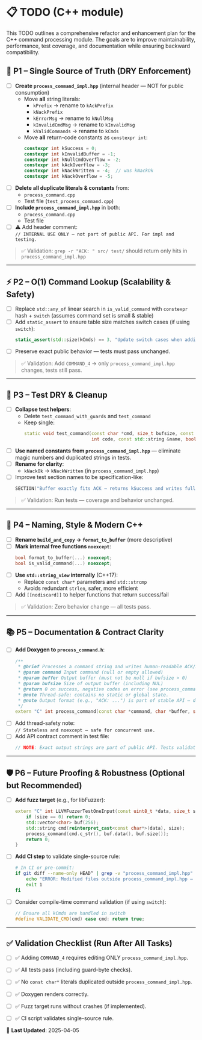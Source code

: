 
# 📋 TODO (C++ module)

This TODO outlines a comprehensive refactor and enhancement plan for the C++ command processing module. The goals are to improve maintainability, performance, test coverage, and documentation while ensuring backward compatibility.

## 🚨 P1 – Single Source of Truth (DRY Enforcement)

- [ ] **Create `process_command_impl.hpp`** (internal header — NOT for public consumption)
  - Move **all** string literals:
    - `kPrefix` → rename to `kAckPrefix`
    - `kNackPrefix`
    - `kErrorMsg` → rename to `kNullMsg`
    - `kInvalidCmdMsg` → rename to `kInvalidMsg`
    - `kValidCommands` → rename to `kCmds`
  - Move **all** return-code constants as `constexpr int`:
    ```cpp
    constexpr int kSuccess = 0;
    constexpr int kInvalidBuffer = -1;
    constexpr int kNullCmdOverflow = -2;
    constexpr int kAckOverflow = -3;
    constexpr int kNackWritten = -4;  // was kNackOk
    constexpr int kNackOverflow = -5;
    ```
- [ ] **Delete all duplicate literals & constants** from:
  - `process_command.cpp`
  - Test file (`test_process_command.cpp`)
- [ ] **Include `process_command_impl.hpp`** in both:
  - `process_command.cpp`
  - Test file
- [ ] ⚠️ Add header comment:  
  `// INTERNAL USE ONLY — not part of public API. For impl and testing.`
 
> ✅ Validation: `grep -r "ACK: " src/ test/` should return only hits in `process_command_impl.hpp`

---

## ⚡ P2 – O(1) Command Lookup (Scalability & Safety)

- [ ] Replace `std::any_of` linear search in `is_valid_command` with `constexpr` hash + `switch` (assumes command set is small & stable)
- [ ] Add `static_assert` to ensure table size matches switch cases (if using `switch`):
  ```cpp
  static_assert(std::size(kCmds) == 3, "Update switch cases when adding/removing commands");
  ```
- [ ] Preserve exact public behavior — tests must pass unchanged.

> ✅ Validation: Add `COMMAND_4` → only `process_command_impl.hpp` changes, tests still pass.

---

## 🧹 P3 – Test DRY & Cleanup

- [ ] **Collapse test helpers**:
  - Delete `test_command_with_guards` and `test_command`
  - Keep single:  
    ```cpp
    static void test_command(const char *cmd, size_t bufsize, const std::string &expected,
                             int code, const std::string &name, bool use_guards = true)
    ```
- [ ] **Use named constants from `process_command_impl.hpp`** — eliminate magic numbers and duplicated strings in tests.
- [ ] **Rename for clarity**:
  - `kNackOk` → `kNackWritten` (in `process_command_impl.hpp`)
- [ ] Improve test section names to be specification-like:
  ```cpp
  SECTION("Buffer exactly fits ACK → returns kSuccess and writes full message")
  ```

> ✅ Validation: Run tests — coverage and behavior unchanged.

---

## 🧼 P4 – Naming, Style & Modern C++

- [ ] **Rename `build_and_copy` → `format_to_buffer`** (more descriptive)
- [ ] **Mark internal free functions `noexcept`**:
  ```cpp
  bool format_to_buffer(...) noexcept;
  bool is_valid_command(...) noexcept;
  ```
- [ ] **Use `std::string_view` internally** (C++17):
  - Replace `const char*` parameters and `std::strcmp`
  - Avoids redundant `strlen`, safer, more efficient
- [ ] Add `[[nodiscard]]` to helper functions that return success/fail
 
> ✅ Validation: Zero behavior change — all tests pass.

---

## 📚 P5 – Documentation & Contract Clarity

- [ ] **Add Doxygen to `process_command.h`**:
  ```cpp
  /**
   * @brief Processes a command string and writes human-readable ACK/NACK to buffer.
   * @param command Input command (null or empty allowed)
   * @param buffer Output buffer (must not be null if bufsize > 0)
   * @param bufsize Size of output buffer (including NUL)
   * @return 0 on success, negative codes on error (see process_command_impl.hpp for details)
   * @note Thread-safe: contains no static or global state.
   * @note Output format (e.g., "ACK: ...") is part of stable API — do not change without versioning.
   */
  extern "C" int process_command(const char *command, char *buffer, size_t bufsize);
  ```
- [ ] Add thread-safety note:  
  `// Stateless and noexcept — safe for concurrent use.`
- [ ] Add API contract comment in test file:
  ```cpp
  // NOTE: Exact output strings are part of public API. Tests validate literal matches.
  ```

---

## 🛡️ P6 – Future Proofing & Robustness (Optional but Recommended)

- [ ] **Add fuzz target** (e.g., for libFuzzer):
  ```cpp
  extern "C" int LLVMFuzzerTestOneInput(const uint8_t *data, size_t size) {
      if (size == 0) return 0;
      std::vector<char> buf(256);
      std::string cmd(reinterpret_cast<const char*>(data), size);
      process_command(cmd.c_str(), buf.data(), buf.size());
      return 0;
  }
  ```
- [ ] **Add CI step** to validate single-source rule:
  ```bash
  # In CI or pre-commit:
  if git diff --name-only HEAD^ | grep -v "process_command_impl.hpp" | grep -q ".*"; then
      echo "ERROR: Modified files outside process_command_impl.hpp — violates single-source rule"
      exit 1
  fi
  ```
- [ ] Consider compile-time command validation (if using `switch`):
  ```cpp
  // Ensure all kCmds are handled in switch
  #define VALIDATE_CMD(cmd) case cmd: return true;
  ```

---

## ✅ Validation Checklist (Run After All Tasks)

- [ ] ✅ Adding `COMMAND_4` requires editing ONLY `process_command_impl.hpp`.
- [ ] ✅ All tests pass (including guard-byte checks).
- [ ] ✅ No `const char*` literals duplicated outside `process_command_impl.hpp`.
- [ ] ✅ Doxygen renders correctly.
- [ ] ✅ Fuzz target runs without crashes (if implemented).
- [ ] ✅ CI script validates single-source rule.


📆 **Last Updated**: 2025-04-05  
